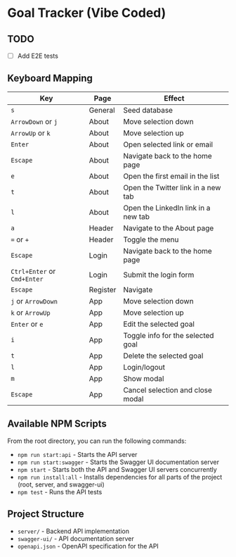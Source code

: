 # Goal Tracker (Vibe Coded)

## TODO

- [ ] Add E2E tests

## Keyboard Mapping

| Key                         | Page     | Effect                              |
| --------------------------- | -------- | ----------------------------------- |
| `s`                         | General  | Seed database                       |
| `ArrowDown` or `j`          | About    | Move selection down                 |
| `ArrowUp` or `k`            | About    | Move selection up                   |
| `Enter`                     | About    | Open selected link or email         |
| `Escape`                    | About    | Navigate back to the home page      |
| `e`                         | About    | Open the first email in the list    |
| `t`                         | About    | Open the Twitter link in a new tab  |
| `l`                         | About    | Open the LinkedIn link in a new tab |
| `a`                         | Header   | Navigate to the About page          |
| `=` or `+`                  | Header   | Toggle the menu                     |
| `Escape`                    | Login    | Navigate back to the home page      |
| `Ctrl+Enter` or `Cmd+Enter` | Login    | Submit the login form               |
| `Escape`                    | Register | Navigate                             |
| `j` or `ArrowDown`          | App      | Move selection down                 |
| `k` or `ArrowUp`            | App      | Move selection up                   |
| `Enter` or `e`              | App      | Edit the selected goal              |
| `i`                         | App      | Toggle info for the selected goal   |
| `t`                         | App      | Delete the selected goal            |
| `l`                         | App      | Login/logout                        |
| `m`                         | App      | Show modal                          |
| `Escape`                    | App      | Cancel selection and close modal    |

## Available NPM Scripts

From the root directory, you can run the following commands:

- `npm run start:api` - Starts the API server
- `npm run start:swagger` - Starts the Swagger UI documentation server
- `npm start` - Starts both the API and Swagger UI servers concurrently
- `npm run install:all` - Installs dependencies for all parts of the project (root, server, and swagger-ui)
- `npm test` - Runs the API tests

## Project Structure

- `server/` - Backend API implementation
- `swagger-ui/` - API documentation server
- `openapi.json` - OpenAPI specification for the API
